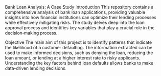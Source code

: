 Bank Loan Analysis: A Case Study
Introduction
This repository contains a comprehensive analysis of bank loan applications, providing valuable insights into how financial institutions can optimize their lending processes while effectively mitigating risks. The study delves deep into the loan approval process and identifies key variables that play a crucial role in the decision-making process.

Objective
The main aim of this project is to identify patterns that indicate the likelihood of a customer defaulting. The information extracted can be used to make informed decisions, such as denying the loan, reducing the loan amount, or lending at a higher interest rate to risky applicants. Understanding the key factors behind loan defaults allows banks to make data-driven lending decisions.
